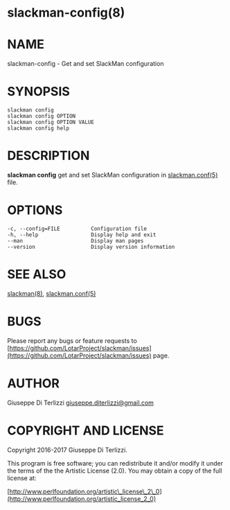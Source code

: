 # slackman-config(8)
# NAME

slackman-config - Get and set SlackMan configuration

# SYNOPSIS

    slackman config
    slackman config OPTION
    slackman config OPTION VALUE
    slackman config help

# DESCRIPTION

**slackman config** get and set SlackMan configuration in [slackman.conf(5)](../5/slackman.conf.md) file.

# OPTIONS

    -c, --config=FILE          Configuration file
    -h, --help                 Display help and exit
    --man                      Display man pages
    --version                  Display version information

# SEE ALSO

[slackman(8)](../8/slackman.md), [slackman.conf(5)](../5/slackman.conf.md)

# BUGS

Please report any bugs or feature requests to 
[https://github.com/LotarProject/slackman/issues](https://github.com/LotarProject/slackman/issues) page.

# AUTHOR

Giuseppe Di Terlizzi <giuseppe.diterlizzi@gmail.com>

# COPYRIGHT AND LICENSE

Copyright 2016-2017 Giuseppe Di Terlizzi.

This program is free software; you can redistribute it and/or modify it
under the terms of the the Artistic License (2.0). You may obtain a
copy of the full license at:

[http://www.perlfoundation.org/artistic\_license\_2\_0](http://www.perlfoundation.org/artistic_license_2_0)

